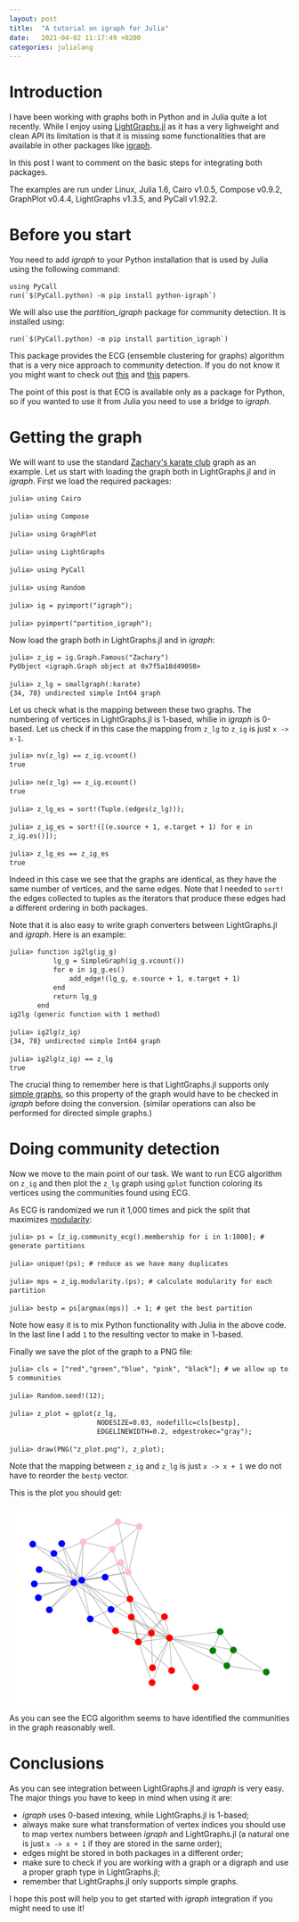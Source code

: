 ```yaml
---
layout: post
title:  "A tutorial on igraph for Julia"
date:   2021-04-02 11:17:49 +0200
categories: julialang
---
```


# Introduction

I have been working with graphs both in Python and in Julia quite a lot
recently. While I enjoy using [LightGraphs.jl][lg] as it has a very
lighweight and clean API its limitation is that it is missing some
functionalities that are available in other packages like [igraph][ig].

In this post I want to comment on the basic steps for integrating both packages.

The examples are run under Linux, Julia 1.6, Cairo v1.0.5, Compose v0.9.2,
GraphPlot v0.4.4, LightGraphs v1.3.5, and PyCall v1.92.2.

# Before you start

You need to add *igraph* to your Python installation that is used by Julia
using the following command:

```
using PyCall
run(`$(PyCall.python) -m pip install python-igraph`)
```

We will also use the *partition_igraph* package for community detection.
It is installed using:

```
run(`$(PyCall.python) -m pip install partition_igraph`)
```

This package provides the ECG (ensemble clustering for graphs) algorithm that
is a very nice approach to community detection. If you do not know it
you might want to check out [this][p1] and [this][p2] papers.

The point of this post is that ECG is available only as a package for Python,
so if you wanted to use it from Julia you need to use a bridge to *igraph*.

# Getting the graph

We will want to use the standard [Zachary's karate club][zkc] graph as an
example. Let us start with loading the graph both in LightGraphs.jl and in
*igraph*. First we load the required packages:

```
julia> using Cairo

julia> using Compose

julia> using GraphPlot

julia> using LightGraphs

julia> using PyCall

julia> using Random

julia> ig = pyimport("igraph");

julia> pyimport("partition_igraph");
```

Now load the graph both in LightGraphs.jl and in *igraph*:

```
julia> z_ig = ig.Graph.Famous("Zachary")
PyObject <igraph.Graph object at 0x7f5a18d49050>

julia> z_lg = smallgraph(:karate)
{34, 78} undirected simple Int64 graph
```

Let us check what is the mapping between these two graphs. The numbering of
vertices in LightGraphs.jl is 1-based, whilie in *igraph* is 0-based. Let us check
if in this case the mapping from `z_lg` to `z_ig` is just `x -> x-1`.

```
julia> nv(z_lg) == z_ig.vcount()
true

julia> ne(z_lg) == z_ig.ecount()
true

julia> z_lg_es = sort!(Tuple.(edges(z_lg)));

julia> z_ig_es = sort!([(e.source + 1, e.target + 1) for e in z_ig.es()]);

julia> z_lg_es == z_ig_es
true
```
Indeed in this case we see that the graphs are identical, as they have the same
number of vertices, and the same edges. Note that I needed to `sort!` the edges
collected to tuples as the iterators that produce these edges had a different
ordering in both packages.

Note that it is also easy to write graph converters between LightGraphs.jl
and *igraph*. Here is an example:

```
julia> function ig2lg(ig_g)
           lg_g = SimpleGraph(ig_g.vcount())
           for e in ig_g.es()
               add_edge!(lg_g, e.source + 1, e.target + 1)
           end
           return lg_g
       end
ig2lg (generic function with 1 method)

julia> ig2lg(z_ig)
{34, 78} undirected simple Int64 graph

julia> ig2lg(z_ig) == z_lg
true
```

The crucial thing to remember here is that LightGraphs.jl supports only [simple
graphs][sg], so this property of the graph would have to be checked in *igraph*
before doing the conversion. (similar operations can also be performed for
directed simple graphs.)

# Doing community detection

Now we move to the main point of our task. We want to run ECG algorithm on
`z_ig` and then plot the `z_lg` graph using `gplot` function coloring its
vertices using the communities found using ECG.

As ECG is randomized we run it 1,000 times and pick the split that maximizes
[modularity][md]:

```
julia> ps = [z_ig.community_ecg().membership for i in 1:1000]; # generate partitions

julia> unique!(ps); # reduce as we have many duplicates

julia> mps = z_ig.modularity.(ps); # calculate modularity for each partition

julia> bestp = ps[argmax(mps)] .+ 1; # get the best partition
```

Note how easy it is to mix Python functionality with Julia in the above code.
In the last line I add `1` to the resulting vector to make in 1-based.

Finally we save the plot of the graph to a PNG file:
```
julia> cls = ["red","green","blue", "pink", "black"]; # we allow up to 5 communities

julia> Random.seed!(12);

julia> z_plot = gplot(z_lg,
                      NODESIZE=0.03, nodefillc=cls[bestp],
                      EDGELINEWIDTH=0.2, edgestrokec="gray");

julia> draw(PNG("z_plot.png"), z_plot);
```

Note that the mapping between `z_ig` and `z_lg` is just `x -> x + 1` we do not
have to reorder the `bestp` vector.

This is the plot you should get:

![Karate graph](/assets/2021-04-09-z_plot.png)

As you can see the ECG algorithm seems to have identified the communities
in the graph reasonably well.

# Conclusions

As you can see integration between LightGraphs.jl and *igraph* is very easy. The
major things you have to keep in mind when using it are:

* *igraph* uses 0-based intexing, while LightGraphs.jl is 1-based;
* always make sure what transformation of vertex indices you should use to map
  vertex numbers between *igraph* and LightGraphs.jl (a natural one is just
  `x -> x + 1` if they are stored in the same order);
* edges might be stored in both packages in a different order;
* make sure to check if you are working with a graph or a digraph and use a
  proper graph type in LightGraphs.jl;
* remember that LightGraphs.jl only supports simple graphs.

I hope this post will help you to get started with *igraph* integration if you
might need to use it!

[lg]: https://github.com/JuliaGraphs/LightGraphs.jl
[ig]: https://igraph.org/
[p1]: https://arxiv.org/pdf/1809.05578.pdf
[p2]: https://link.springer.com/article/10.1007/s41109-019-0162-z?shared-article-renderer
[sg]: https://mathworld.wolfram.com/SimpleGraph.html
[md]: https://en.wikipedia.org/wiki/Modularity_(networks)
[zkc]: https://en.wikipedia.org/wiki/Zachary%27s_karate_club

